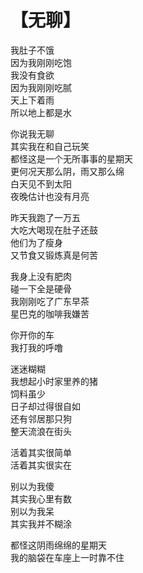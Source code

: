 # 【无聊】

我肚子不饿  
因为我刚刚吃饱  
我没有食欲  
因为我刚刚吃腻  
天上下着雨  
所以地上都是水

你说我无聊  
其实我在和自己玩笑  
都怪这是一个无所事事的星期天  
更何况天那么阴，雨又那么绵  
白天见不到太阳  
夜晚估计也没有月亮

昨天我跑了一万五  
大吃大喝现在肚子还鼓  
他们为了瘦身  
又节食又锻炼真是何苦

我身上没有肥肉  
碰一下全是硬骨  
我刚刚吃了广东早茶  
星巴克的咖啡我嫌苦

你开你的车  
我打我的呼噜

迷迷糊糊  
我想起小时家里养的猪  
饲料虽少  
日子却过得很自如  
还有邻居那只狗  
整天流浪在街头

活着其实很简单  
活着其实很实在

别以为我傻  
其实我心里有数  
别以为我呆  
其实我并不糊涂

都怪这阴雨绵绵的星期天  
我的脑袋在车座上一时靠不住
